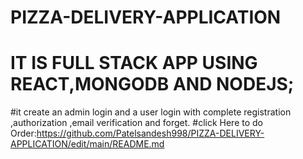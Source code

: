 # PIZZA-DELIVERY-APPLICATION
# IT IS FULL STACK APP USING REACT,MONGODB AND NODEJS;
#it create an admin login and a user login with complete registration ,authorization ,email verification and forget.
#click Here to do Order:https://github.com/Patelsandesh998/PIZZA-DELIVERY-APPLICATION/edit/main/README.md
